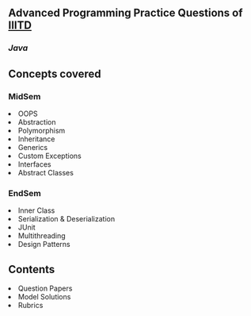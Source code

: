 <h2> Advanced Programming Practice Questions of <a href="https://iiitd.ac.in/"> IIITD </a> </h2>

<h3> <em> Java </em> </h3>

<h2> Concepts covered </h2>
<ui>
    <h3> MidSem </h3>
    <li> OOPS </li>
    <li> Abstraction </li>
    <li> Polymorphism </li>
    <li> Inheritance </li>
    <li> Generics </li>
    <li> Custom Exceptions </li>
    <li> Interfaces </li>
    <li> Abstract Classes </li>
    <h3> EndSem </h3>
    <li> Inner Class </li>
    <li> Serialization & Deserialization </li>
    <li> JUnit </li>
    <li> Multithreading </li>
    <li> Design Patterns </li>
</ui>

<h2> Contents </h2>
<ui>
    <li> Question Papers </li>
    <li> Model Solutions </li>
    <li> Rubrics </li>
</ui>